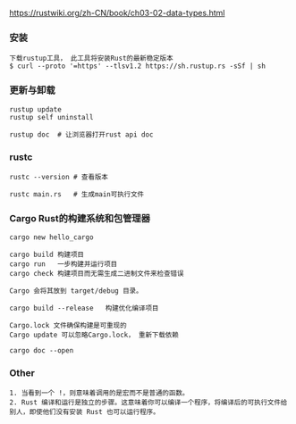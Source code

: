 https://rustwiki.org/zh-CN/book/ch03-02-data-types.html

### 安装
    下载rustup工具， 此工具将安装Rust的最新稳定版本
    $ curl --proto '=https' --tlsv1.2 https://sh.rustup.rs -sSf | sh

### 更新与卸载
    rustup update
    rustup self uninstall
    
    rustup doc  # 让浏览器打开rust api doc

### rustc
    rustc --version # 查看版本
    
    rustc main.rs   # 生成main可执行文件

### Cargo   Rust的构建系统和包管理器
    cargo new hello_cargo
    
    cargo build 构建项目
    cargo run   一步构建并运行项目
    cargo check 构建项目而无需生成二进制文件来检查错误

    Cargo 会将其放到 target/debug 目录。

    cargo build --release   构建优化编译项目

    Cargo.lock 文件确保构建是可重现的
    Cargo update 可以忽略Cargo.lock， 重新下载依赖

    cargo doc --open

### Other

    1. 当看到一个 !，则意味着调用的是宏而不是普通的函数。
    2. Rust 编译和运行是独立的步骤。这意味着你可以编译一个程序，将编译后的可执行文件给别人，即使他们没有安装 Rust 也可以运行程序。